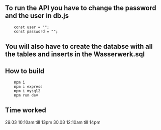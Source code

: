 ## To run the API you have to change the password and the user in db.js

``` shell
    const user = "";
    const password = "";
```
## You will also have to create the databse with all the tables and inserts in the Wasserwerk.sql

## How to build

``` shell
    npm i
    npm i express
    npm i mysql2 
    npm run dev
```

## Time worked

29.03 10:10am till 13pm
30.03 12:10am till 14pm